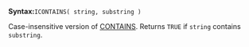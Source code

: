 **Syntax:**`ICONTAINS( string, substring )`

Case-insensitive version of [CONTAINS](../CONTAINS/short-description.md). Returns `TRUE` if `string` contains `substring`.